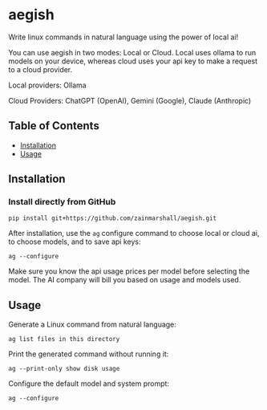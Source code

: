 # aegish
Write linux commands in natural language using the power of local ai!

You can use aegish in two modes: Local or Cloud. Local uses ollama to run models on your device, whereas cloud uses your api key to make a request to a cloud provider.

Local providers: Ollama

Cloud Providers: ChatGPT (OpenAI), Gemini (Google), Claude (Anthropic) 



## Table of Contents

- [Installation](#installation)
- [Usage](#usage)


## Installation

### Install directly from GitHub

```
pip install git+https://github.com/zainmarshall/aegish.git
```

After installation, use the `ag` configure command to choose local or cloud ai, to choose models, and to save api keys:

```
ag --configure
```

Make sure you know the api usage prices per model before selecting the model. The AI company will bill you based on usage and models used. 

## Usage

Generate a Linux command from natural language:

```
ag list files in this directory
```

Print the generated command without running it:

```
ag --print-only show disk usage
```

Configure the default model and system prompt:

```
ag --configure
```



